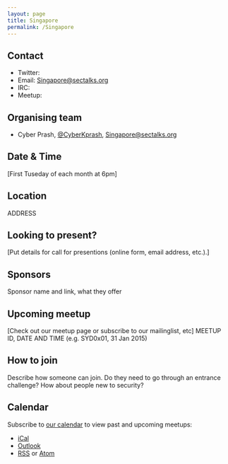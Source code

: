 ```yaml
---
layout: page
title: Singapore
permalink: /Singapore
---
```


## Contact

* Twitter:
* Email: [Singapore@sectalks.org](mailto:singapore@sectalks.org)
* IRC:
* Meetup:

## Organising team

* Cyber Prash, [@CyberKprash](https://x.com/CyberKprash), [Singapore@sectalks.org](mailto:Singapore@sectalks.org)

## Date & Time

[First Tuseday of each month at 6pm]

## Location

ADDRESS

## Looking to present?

[Put details for call for presentions (online form, email address, etc.).]

## Sponsors

Sponsor name and link, what they offer

## Upcoming meetup

[Check out our meetup page or subscribe to our mailinglist, etc]
MEETUP ID, DATE AND TIME (e.g. SYD0x01, 31 Jan 2015)

## How to join

Describe how someone can join. Do they need to go through an entrance challenge?
How about people new to security?

## Calendar

Subscribe to [our calendar](http://www.meetup.com/[YOURMEETUP]/events/) to view past and upcoming meetups:

* [iCal](webcal://www.meetup.com/[YOURMEETUP]/events/ical/)
* [Outlook](http://www.meetup.com/[YOURMEETUP]/events/ical/)
* [RSS](http://www.meetup.com/[YOURMEETUP]/events/rss/) or [Atom](http://www.meetup.com/[YOURMEETUP]/events/atom/)
